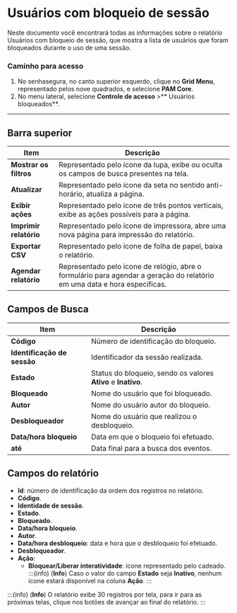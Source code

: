 # Usuários com bloqueio de sessão

Neste documento você encontrará todas as informações sobre o relatório Usuários com bloqueio de sessão, que mostra a lista de usuários que foram bloqueados durante o uso de uma sessão.

### Caminho para acesso

1. No senhasegura, no canto superior esquerdo, clique no **Grid Menu**, representado pelos nove quadrados, e selecione **PAM Core**.
2. No menu lateral, selecione **Controle de acesso** >** Usuários bloqueados**.

---
## Barra superior
**Item**|**Descrição**
|---|---|
**Mostrar os filtros**|Representado pelo ícone da lupa, exibe ou oculta os campos de busca presentes na tela.
**Atualizar**|Representado pelo ícone da seta no sentido anti-horário, atualiza a página.
**Exibir ações**|Representado pelo ícone de três pontos verticais, exibe as ações possíveis para a página.
**Imprimir relatório**|Representado pelo ícone de impressora, abre uma nova página para impressão do relatório.
**Exportar CSV**|Representado pelo ícone de folha de papel, baixa o relatório.
| **Agendar relatório** | Representado pelo ícone de relógio, abre o formulário para agendar a geração do relatório em uma data e hora específicas. |


## Campos de Busca

| **Item**| **Descrição**|
|------|------|
| **Código**| Número de identificação do bloqueio.|
| **Identificação de sessão** | Identificador da sessão realizada.|
| **Estado**| Status do bloqueio, sendo os valores **Ativo** e **Inativo**.|
| **Bloqueado**| Nome do usuário que foi bloqueado.|
| **Autor**| Nome do usuário autor do bloqueio.|
| **Desbloqueador**| Nome do usuário que realizou o desbloqueio.|
| **Data/hora bloqueio**  | Data em que o bloqueio foi efetuado.|
| **até**| Data final para a busca dos eventos.|

## Campos do relatório

* **Id**: número de identificação da ordem dos registros no relatório.
* **Código**.
* **Identidade de sessão**.
* **Estado**.
* **Bloqueado**.
* **Data/hora bloqueio**.
* **Autor**.
* **Data/hora desbloqueio**: data e hora que o desbloqueio foi efetuado.
* **Desbloqueador**.
* **Ação**:
    * **Bloquear/Liberar interatividade**: ícone representado pelo cadeado.
    :::(info) (**Info**)
    Caso o valor do campo **Estado** seja **Inativo**, nenhum ícone estará disponível na coluna **Ação**.
    :::

:::(info) (**Info**)
O relatório exibe 30 registros por tela, para ir para as próximas telas, clique nos botões de avançar ao final do relatório.
:::
